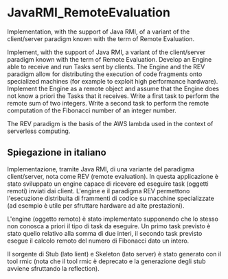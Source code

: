 # JavaRMI_RemoteEvaluation
Implementation, with the support of Java RMI, of a variant of the client/server paradigm known with the term of Remote Evaluation.

Implement, with the support of Java RMI, a variant of the client/server paradigm known with the term of Remote Evaluation. Develop an Engine able to receive and run Tasks sent by clients. The Engine and the REV paradigm allow for distributing the execution of code fragments onto specialized machines (for example to exploit high performance hardware). Implement the Engine as a remote object and assume that the Engine does not know a priori the Tasks that it receives. Write a first task to perform the remote sum of two integers. Write a second task to perform the remote computation of the Fibonacci number of an integer number.

The REV paradigm is the basis of the AWS lambda used in the context of serverless computing.

## Spiegazione in italiano
Implementazione, tramite Java RMI, di una variante del paradigma client/server, nota come REV (remote evaluation). In questa applicazione è stato sviluppato un engine capace di ricevere ed eseguire task (oggetti remoti) inviati dai client. L'engine e il paradigma REV permettono l'esecuzione distribuita di frammenti di codice su macchine specializzate (ad esempio è utile per sfruttare hardware ad alte prestazioni).

L'engine (oggetto remoto) è stato implementato supponendo che lo stesso non conosca a priori il tipo di task da eseguire. Un primo task previsto è stato quello relativo alla somma di due interi, il secondo task previsto esegue il calcolo remoto del numero di Fibonacci dato un intero.

Il sorgente di Stub (lato lient) e Skeleton (lato server) è stato generato con il tool rmic (nota che il tool rmic è deprecato e la generazione degli stub avviene sfruttando la reflection).
